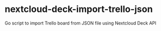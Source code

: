 # nextcloud-deck-import-trello-json
Go script to import Trello board from JSON file using Nextcloud Deck API
